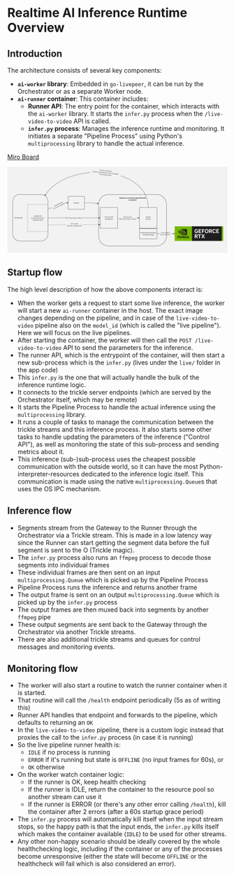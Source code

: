# Realtime AI Inference Runtime Overview

## Introduction

The architecture consists of several key components:

- **`ai-worker` library**: Embedded in `go-livepeer`, it can be run by the Orchestrator or as a separate Worker node.
- **`ai-runner` container**: This container includes:
  - **Runner API**: The entry point for the container, which interacts with the `ai-worker` library. It starts the `infer.py` process when the `/live-video-to-video` API is called.
  - **`infer.py` process**: Manages the inference runtime and monitoring. It initiates a separate "Pipeline Process" using Python's `multiprocessing` library to handle the actual inference.

[Miro Board](https://miro.com/app/board/uXjVL0AgKN0=/?share_link_id=516154359809)

![Architecture Overview](./assets/ai-inference-runtime-arch.jpg)

## Startup flow

The high level description of how the above components interact is:
- When the worker gets a request to start some live inference, the worker will start a new `ai-runner` container in the host. The exact image changes depending on the pipeline, and in case of the `live-video-to-video` pipeline also on the `model_id` (which is called the "live pipeline"). Here we will focus on the live pipelines.
- After starting the container, the worker will then call the `POST /live-video-to-video` API to send the parameters for the inference.
- The runner API, which is the entrypoint of the container, will then start a new sub-process which is the `infer.py` (lives under the `live/` folder in the app code)
- This `infer.py` is the one that will actually handle the bulk of the inference runtime logic.
- It connects to the trickle server endpoints (which are served by the Orchestrator itself, which may be remote)
- It starts the Pipeline Process to handle the actual inference using the `multiprocessing` library.
- It runs a couple of tasks to manage the communication between the trickle streams and this inference process. It also starts some other tasks to handle updating the parameters of the inference ("Control API"), as well as monitoring the state of this sub-process and sending metrics about it.
- This inference (sub-)sub-process uses the cheapest possible communication with the outside world, so it can have the most Python-interpreter-resources dedicated to the inference logic itself. This communication is made using the native `multiprocessing.Queue`s that uses the OS IPC mechanism.

## Inference flow
- Segments stream from the Gateway to the Runner through the Orchestrator via a Trickle stream. This is made in a low latency way since the Runner can start getting the segment data before the full segment is sent to the O (Trickle magic).
- The `infer.py` process also runs an `ffmpeg` process to decode those segments into individual frames
- These individual frames are then sent on an input `multiprocessing.Queue` which is picked up by the Pipeline Process
- Pipeline Process runs the inference and returns another frame
- The output frame is sent on an output `multiprocessing.Queue` which is picked up by the `infer.py` process
- The output frames are then muxed back into segments by another `ffmpeg` pipe
- These output segments are sent back to the Gateway through the Orchestrator via another Trickle streams.
- There are also additional trickle streams and queues for control messages and monitoring events.

## Monitoring flow

- The worker will also start a routine to watch the runner container when it is started.
- That routine will call the `/health` endpoint periodically (5s as of writing this)
- Runner API handles that endpoint and forwards to the pipeline, which defaults to returning an `OK`
- In the `live-video-to-video` pipeline, there is a custom logic instead that proxies the call to the `infer.py` process (in case it is running)
- So the live pipeline runner health is:
  - `IDLE` if no process is running
  - `ERROR` if it's running but state is `OFFLINE` (no input frames for 60s), or
  - `OK` otherwise
- On the worker watch container logic:
  - If the runner is OK, keep health checking
  - If the runner is IDLE, return the container to the resource pool so another stream can use it
  - If the runner is ERROR (or there's any other error calling `/health`), kill the container after 2 errors (after a 60s startup grace period)
- The `infer.py` process will automatically kill itself when the input stream stops, so the happy path is that the input ends, the `infer.py` kills itself which makes the container available (`IDLE`) to be used for other streams.
- Any other non-happy scenario should be ideally covered by the whole healthchecking logic, including if the container or any of the processes become unresponsive (either the state will become `OFFLINE` or the healthcheck will fail which is also considered an error).

